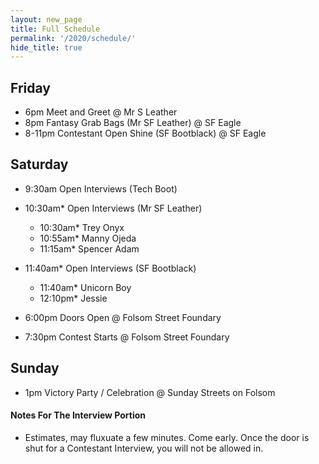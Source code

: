 ```yaml
---
layout: new_page
title: Full Schedule
permalink: '/2020/schedule/'
hide_title: true
---
```


## Friday
- 6pm Meet and Greet @ Mr S Leather
- 8pm Fantasy Grab Bags (Mr SF Leather) @ SF Eagle
- 8-11pm Contestant Open Shine (SF Bootblack) @ SF Eagle

## Saturday
- 9:30am Open Interviews (Tech Boot)
- 10:30am* Open Interviews (Mr SF Leather)
  - 10:30am* Trey Onyx
  - 10:55am* Manny Ojeda
  - 11:15am* Spencer Adam
- 11:40am* Open Interviews (SF Bootblack)
  - 11:40am* Unicorn Boy
  - 12:10pm* Jessie 

- 6:00pm Doors Open @ Folsom Street Foundary
- 7:30pm Contest Starts @ Folsom Street Foundary

## Sunday
- 1pm Victory Party / Celebration @ Sunday Streets on Folsom

#### Notes For The Interview Portion
* Estimates, may fluxuate a few minutes. Come early. Once the door is shut for a Contestant Interview, you will not be allowed in. 